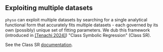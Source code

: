 ## Exploiting multiple datasets

`physo` can exploit multiple datasets by searching for a single analytical functional form that accurately fits multiple datasets - each governed by its own (possibly) unique set of fitting parameters.
We dub this framework (introduced in [[Tenachi 2024]](https://arxiv.org/abs/2312.01816)) "Class Symbolic Regression" (Class SR).

See the Class SR [documentation](https://physo.readthedocs.io/en/latest/r_class_sr.html).